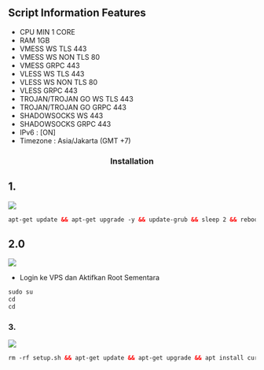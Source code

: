 
## Script Information Features
- CPU MIN 1 CORE
- RAM 1GB
- VMESS WS TLS 443
- VMESS WS NON TLS 80
- VMESS GRPC 443
- VLESS WS TLS 443
- VLESS WS NON TLS 80
- VLESS GRPC 443
- TROJAN/TROJAN GO WS TLS 443
- TROJAN/TROJAN GO GRPC 443
- SHADOWSOCKS WS 443
- SHADOWSOCKS GRPC 443
- IPv6 : [ON]
- Timezone : Asia/Jakarta (GMT +7)
 
<h3 align="center">Installation</h3>

## 1.
<img src="https://img.shields.io/badge/Update%20_&_%20Upgrade-green">

  ```html
apt-get update && apt-get upgrade -y && update-grub && sleep 2 && reboot
```

## 2.0
<img src="https://img.shields.io/badge/Login_Root%20VPS-green">

* Login ke VPS dan Aktifkan Root Sementara

  
```html
sudo su
cd
cd
```

### 3.

  <img src="https://img.shields.io/badge/Install_Layanan_Xray%20-green">


```html
rm -rf setup.sh && apt-get update && apt-get upgrade && apt install curl && apt install screen && wget -q https://raw.githubusercontent.com/firdaus-rx/xray/main/setup.sh && chmod +x setup.sh && screen -S Xray ./setup.sh
```

